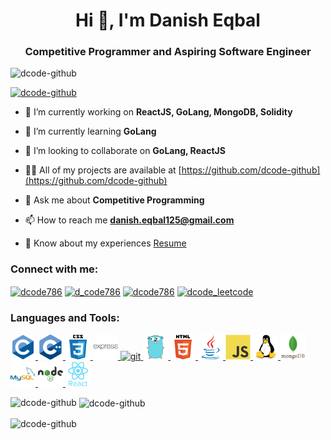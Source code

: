 <h1 align="center">Hi 👋, I'm Danish Eqbal</h1>
<h3 align="center">Competitive Programmer and Aspiring Software Engineer</h3>

<p align="left"> <img src="https://komarev.com/ghpvc/?username=dcode-github&label=Profile%20views&color=0e75b6&style=flat" alt="dcode-github" /> </p>

<p align="left"> <a href="https://github.com/ryo-ma/github-profile-trophy"><img src="https://github-profile-trophy.vercel.app/?username=dcode-github" alt="dcode-github" /></a> </p>

- 🔭 I’m currently working on **ReactJS, GoLang, MongoDB, Solidity**

- 🌱 I’m currently learning **GoLang**

- 👯 I’m looking to collaborate on **GoLang, ReactJS**

- 👨‍💻 All of my projects are available at [https://github.com/dcode-github](https://github.com/dcode-github)

- 💬 Ask me about **Competitive Programming**

- 📫 How to reach me **danish.eqbal125@gmail.com**

- 📄 Know about my experiences [Resume](https://drive.google.com/file/d/11xXm_ZhA0H5AcAX8uboPOx27zLko_ZK2/view)

<h3 align="left">Connect with me:</h3>
<p align="left">
<a href="https://linkedin.com/in/dcode786" target="blank"><img align="center" src="https://raw.githubusercontent.com/rahuldkjain/github-profile-readme-generator/master/src/images/icons/Social/linked-in-alt.svg" alt="dcode786" height="30" width="40" /></a>
<a href="https://www.codechef.com/users/d_code786" target="blank"><img align="center" src="https://cdn.jsdelivr.net/npm/simple-icons@3.1.0/icons/codechef.svg" alt="d_code786" height="30" width="40" /></a>
<a href="https://codeforces.com/profile/dcode786" target="blank"><img align="center" src="https://raw.githubusercontent.com/rahuldkjain/github-profile-readme-generator/master/src/images/icons/Social/codeforces.svg" alt="dcode786" height="30" width="40" /></a>
<a href="https://www.leetcode.com/dcode_leetcode" target="blank"><img align="center" src="https://raw.githubusercontent.com/rahuldkjain/github-profile-readme-generator/master/src/images/icons/Social/leet-code.svg" alt="dcode_leetcode" height="30" width="40" /></a>
</p>

<h3 align="left">Languages and Tools:</h3>
<p align="left"> <a href="https://www.cprogramming.com/" target="_blank" rel="noreferrer"> <img src="https://raw.githubusercontent.com/devicons/devicon/master/icons/c/c-original.svg" alt="c" width="40" height="40"/> </a> <a href="https://www.w3schools.com/cpp/" target="_blank" rel="noreferrer"> <img src="https://raw.githubusercontent.com/devicons/devicon/master/icons/cplusplus/cplusplus-original.svg" alt="cplusplus" width="40" height="40"/> </a> <a href="https://www.w3schools.com/css/" target="_blank" rel="noreferrer"> <img src="https://raw.githubusercontent.com/devicons/devicon/master/icons/css3/css3-original-wordmark.svg" alt="css3" width="40" height="40"/> </a> <a href="https://expressjs.com" target="_blank" rel="noreferrer"> <img src="https://raw.githubusercontent.com/devicons/devicon/master/icons/express/express-original-wordmark.svg" alt="express" width="40" height="40"/> </a> <a href="https://git-scm.com/" target="_blank" rel="noreferrer"> <img src="https://www.vectorlogo.zone/logos/git-scm/git-scm-icon.svg" alt="git" width="40" height="40"/> </a> <a href="https://golang.org" target="_blank" rel="noreferrer"> <img src="https://raw.githubusercontent.com/devicons/devicon/master/icons/go/go-original.svg" alt="go" width="40" height="40"/> </a> <a href="https://www.w3.org/html/" target="_blank" rel="noreferrer"> <img src="https://raw.githubusercontent.com/devicons/devicon/master/icons/html5/html5-original-wordmark.svg" alt="html5" width="40" height="40"/> </a> <a href="https://www.java.com" target="_blank" rel="noreferrer"> <img src="https://raw.githubusercontent.com/devicons/devicon/master/icons/java/java-original.svg" alt="java" width="40" height="40"/> </a> <a href="https://developer.mozilla.org/en-US/docs/Web/JavaScript" target="_blank" rel="noreferrer"> <img src="https://raw.githubusercontent.com/devicons/devicon/master/icons/javascript/javascript-original.svg" alt="javascript" width="40" height="40"/> </a> <a href="https://www.linux.org/" target="_blank" rel="noreferrer"> <img src="https://raw.githubusercontent.com/devicons/devicon/master/icons/linux/linux-original.svg" alt="linux" width="40" height="40"/> </a> <a href="https://www.mongodb.com/" target="_blank" rel="noreferrer"> <img src="https://raw.githubusercontent.com/devicons/devicon/master/icons/mongodb/mongodb-original-wordmark.svg" alt="mongodb" width="40" height="40"/> </a> <a href="https://www.mysql.com/" target="_blank" rel="noreferrer"> <img src="https://raw.githubusercontent.com/devicons/devicon/master/icons/mysql/mysql-original-wordmark.svg" alt="mysql" width="40" height="40"/> </a> <a href="https://nodejs.org" target="_blank" rel="noreferrer"> <img src="https://raw.githubusercontent.com/devicons/devicon/master/icons/nodejs/nodejs-original-wordmark.svg" alt="nodejs" width="40" height="40"/> </a> <a href="https://reactjs.org/" target="_blank" rel="noreferrer"> <img src="https://raw.githubusercontent.com/devicons/devicon/master/icons/react/react-original-wordmark.svg" alt="react" width="40" height="40"/> </a> </p>

<p><img align="left" src="https://github-readme-stats.vercel.app/api/top-langs?username=dcode-github&show_icons=true&locale=en&layout=compact" alt="dcode-github" /></p>

<p>&nbsp;<img align="center" src="https://github-readme-stats.vercel.app/api?username=dcode-github&show_icons=true&locale=en" alt="dcode-github" /></p>

<p><img align="center" src="https://github-readme-streak-stats.herokuapp.com/?user=dcode-github&" alt="dcode-github" /></p>
